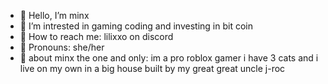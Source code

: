 - 💞️ Hello, I’m minx
- 💞️ I’m intrested in gaming coding and investing in bit coin
- 💞️ How to reach me: lilixxo on discord
- 💞️ Pronouns: she/her
- 💞️ about minx the one and only: im a pro roblox gamer i have 3 cats and i live on my own in a big house built by my great great uncle j-roc

<!---
minx/lilixxo777 is a ✨ special ✨ repository because its `README.md` (this file) appears on your GitHub profile.
You can click the Preview link to take a look at your changes.
--->
